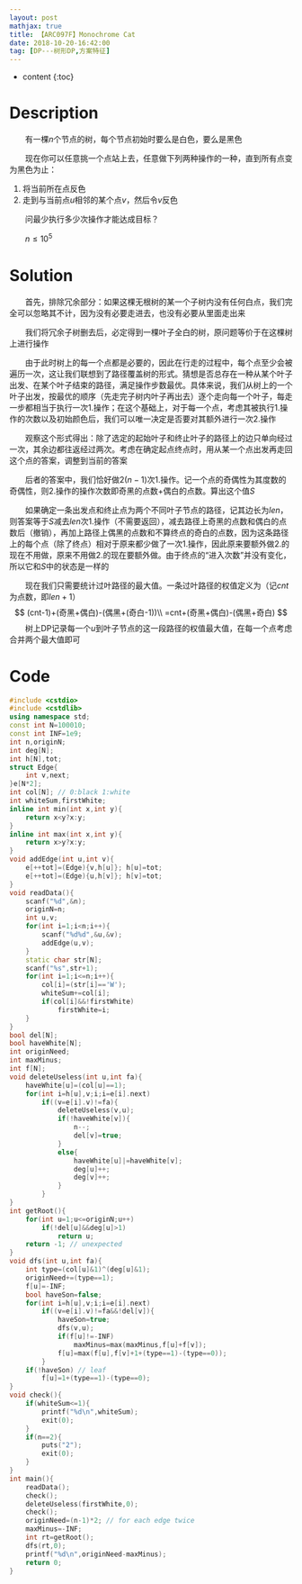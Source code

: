 ```yaml
---
layout: post
mathjax: true
title: 【ARC097F】Monochrome Cat
date: 2018-10-20-16:42:00
tag: [DP---树形DP,方案特征]
---
```

* content
{:toc}
# Description

　　有一棵$n$个节点的树，每个节点初始时要么是白色，要么是黑色

　　现在你可以任意挑一个点站上去，任意做下列两种操作的一种，直到所有点变为黑色为止：

1. 将当前所在点反色
2. 走到与当前点$u$相邻的某个点$v$，然后令$v$反色

　　问最少执行多少次操作才能达成目标？

　　$n \le 10^5$



# Solution

　　首先，排除冗余部分：如果这棵无根树的某一个子树内没有任何白点，我们完全可以忽略其不计，因为没有必要走进去，也没有必要从里面走出来

　　我们将冗余子树删去后，必定得到一棵叶子全白的树，原问题等价于在这棵树上进行操作

　　由于此时树上的每一个点都是必要的，因此在行走的过程中，每个点至少会被遍历一次，这让我们联想到了路径覆盖树的形式。猜想是否总存在一种从某个叶子出发、在某个叶子结束的路径，满足操作步数最优。具体来说，我们从树上的一个叶子出发，按最优的顺序（先走完子树内叶子再出去）逐个走向每一个叶子，每走一步都相当于执行一次1.操作；在这个基础上，对于每一个点，考虑其被执行1.操作的次数以及初始颜色后，我们可以唯一决定是否要对其额外进行一次2.操作

　　观察这个形式得出：除了选定的起始叶子和终止叶子的路径上的边只单向经过一次，其余边都往返经过两次。考虑在确定起点终点时，用从某一个点出发再走回这个点的答案，调整到当前的答案

　　后者的答案中，我们恰好做$2(n-1)$次1.操作。记一个点的奇偶性为其度数的奇偶性，则2.操作的操作次数即奇黑的点数+偶白的点数。算出这个值$S$

　　如果确定一条出发点和终止点为两个不同叶子节点的路径，记其边长为$len$，则答案等于$S$减去$len$次1.操作（不需要返回），减去路径上奇黑的点数和偶白的点数后（撤销），再加上路径上偶黑的点数和不算终点的奇白的点数，因为这条路径上的每个点（除了终点）相对于原来都少做了一次1.操作，因此原来要额外做2.的现在不用做，原来不用做2.的现在要额外做。由于终点的“进入次数”并没有变化，所以它和$S$中的状态是一样的

　　现在我们只需要统计过叶路径的最大值。一条过叶路径的权值定义为（记$cnt$为点数，即$len+1$）
$$
(cnt-1)+(奇黑+偶白)-(偶黑+(奇白-1))\\
=cnt+(奇黑+偶白)-(偶黑+奇白)
$$
　　树上DP记录每一个$u$到叶子节点的这一段路径的权值最大值，在每一个点考虑合并两个最大值即可



# Code

```c++
#include <cstdio>
#include <cstdlib>
using namespace std;
const int N=100010;
const int INF=1e9;
int n,originN;
int deg[N];
int h[N],tot;
struct Edge{
	int v,next;
}e[N*2];
int col[N]; // 0:black 1:white
int whiteSum,firstWhite;
inline int min(int x,int y){
	return x<y?x:y;
}
inline int max(int x,int y){
	return x>y?x:y;
}
void addEdge(int u,int v){
	e[++tot]=(Edge){v,h[u]}; h[u]=tot;
	e[++tot]=(Edge){u,h[v]}; h[v]=tot;
}
void readData(){
	scanf("%d",&n);
	originN=n;
	int u,v;
	for(int i=1;i<n;i++){
		scanf("%d%d",&u,&v);
		addEdge(u,v);
	}
	static char str[N];
	scanf("%s",str+1);
	for(int i=1;i<=n;i++){
		col[i]=(str[i]=='W');
		whiteSum+=col[i];
		if(col[i]&&!firstWhite)
			firstWhite=i;
	}
}
bool del[N];
bool haveWhite[N];
int originNeed;
int maxMinus;
int f[N];
void deleteUseless(int u,int fa){
	haveWhite[u]=(col[u]==1);
	for(int i=h[u],v;i;i=e[i].next)
		if((v=e[i].v)!=fa){
			deleteUseless(v,u);
			if(!haveWhite[v]){
				n--;
				del[v]=true;
			}
			else{
				haveWhite[u]|=haveWhite[v];
				deg[u]++;
				deg[v]++;
			}
		}
}
int getRoot(){
	for(int u=1;u<=originN;u++)
		if(!del[u]&&deg[u]>1)
			return u;
	return -1; // unexpected
}
void dfs(int u,int fa){
	int type=(col[u]&1)^(deg[u]&1);
	originNeed+=(type==1);
	f[u]=-INF;
	bool haveSon=false;
	for(int i=h[u],v;i;i=e[i].next)
		if((v=e[i].v)!=fa&&!del[v]){
			haveSon=true;
			dfs(v,u);
			if(f[u]!=-INF)
				maxMinus=max(maxMinus,f[u]+f[v]);
			f[u]=max(f[u],f[v]+1+(type==1)-(type==0));
		}
	if(!haveSon) // leaf
		f[u]=1+(type==1)-(type==0);
}
void check(){
	if(whiteSum<=1){
		printf("%d\n",whiteSum);
		exit(0);
	}
	if(n==2){
		puts("2");
		exit(0);
	}
}
int main(){
	readData();
	check();
	deleteUseless(firstWhite,0);
	check();
	originNeed=(n-1)*2; // for each edge twice
	maxMinus=-INF;
	int rt=getRoot();
	dfs(rt,0);
	printf("%d\n",originNeed-maxMinus);
	return 0;
}
```

 